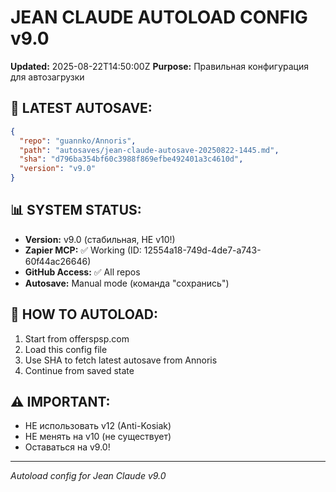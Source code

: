 # JEAN CLAUDE AUTOLOAD CONFIG v9.0
**Updated:** 2025-08-22T14:50:00Z
**Purpose:** Правильная конфигурация для автозагрузки

## 🎯 LATEST AUTOSAVE:
```json
{
  "repo": "guannko/Annoris",
  "path": "autosaves/jean-claude-autosave-20250822-1445.md",
  "sha": "d796ba354bf60c3988f869efbe492401a3c4610d",
  "version": "v9.0"
}
```

## 📊 SYSTEM STATUS:
- **Version:** v9.0 (стабильная, НЕ v10!)
- **Zapier MCP:** ✅ Working (ID: 12554a18-749d-4de7-a743-60f44ac26646)
- **GitHub Access:** ✅ All repos
- **Autosave:** Manual mode (команда "сохранись")

## 🔧 HOW TO AUTOLOAD:
1. Start from offerspsp.com
2. Load this config file
3. Use SHA to fetch latest autosave from Annoris
4. Continue from saved state

## ⚠️ IMPORTANT:
- НЕ использовать v12 (Anti-Kosiak)
- НЕ менять на v10 (не существует)
- Оставаться на v9.0!

---
*Autoload config for Jean Claude v9.0*